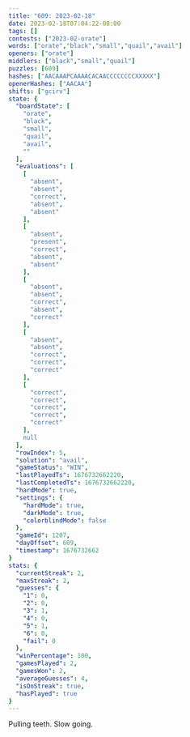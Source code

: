 ```yaml
---
title: "609: 2023-02-18"
date: 2023-02-18T07:04:22-08:00
tags: []
contests: ["2023-02-orate"]
words: ["orate","black","small","quail","avail"]
openers: ["orate"]
middlers: ["black","small","quail"]
puzzles: [609]
hashes: ["AACAAAPCAAAACACAACCCCCCCCXXXXX"]
openerHashes: ["AACAA"]
shifts: ["gcirv"]
state: {
  "boardState": [
    "orate",
    "black",
    "small",
    "quail",
    "avail",
    ""
  ],
  "evaluations": [
    [
      "absent",
      "absent",
      "correct",
      "absent",
      "absent"
    ],
    [
      "absent",
      "present",
      "correct",
      "absent",
      "absent"
    ],
    [
      "absent",
      "absent",
      "correct",
      "absent",
      "correct"
    ],
    [
      "absent",
      "absent",
      "correct",
      "correct",
      "correct"
    ],
    [
      "correct",
      "correct",
      "correct",
      "correct",
      "correct"
    ],
    null
  ],
  "rowIndex": 5,
  "solution": "avail",
  "gameStatus": "WIN",
  "lastPlayedTs": 1676732662220,
  "lastCompletedTs": 1676732662220,
  "hardMode": true,
  "settings": {
    "hardMode": true,
    "darkMode": true,
    "colorblindMode": false
  },
  "gameId": 1207,
  "dayOffset": 609,
  "timestamp": 1676732662
}
stats: {
  "currentStreak": 2,
  "maxStreak": 2,
  "guesses": {
    "1": 0,
    "2": 0,
    "3": 1,
    "4": 0,
    "5": 1,
    "6": 0,
    "fail": 0
  },
  "winPercentage": 100,
  "gamesPlayed": 2,
  "gamesWon": 2,
  "averageGuesses": 4,
  "isOnStreak": true,
  "hasPlayed": true
}
---
```

<!-- more -->
Pulling teeth. Slow going.
